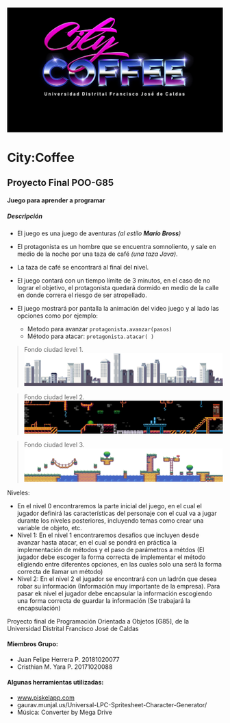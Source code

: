 ![](https://github.com/YarlinWare/CityCoffee-POO85/blob/Pruebas/src/images/Logo.jpg)
# City:Coffee
## Proyecto Final POO-G85

#### Juego para aprender a programar
##### Descripción 

- El juego es una juego de aventuras _(al estilo **Marío Bross**)_
- El protagonista es un hombre que se encuentra somnoliento, y sale en medio de la noche por una taza de café _(una taza Java)_.
- La taza de café se encontrará al final del nivel.
- El juego contará con un tiempo límite de 3 minutos, en el caso de no lograr el objetivo, el protagonista quedará dormido en medio de la calle en donde correra el riesgo de ser atropellado.
- El juego mostrará por pantalla la animación del video juego y al lado las opciones como por ejemplo:

    * Metodo para avanzar
	  `protagonista.avanzar(pasos)`
    * Método para atacar:
	  `protagonista.atacar( )`
	  
> Fondo ciudad level 1.
![](https://github.com/YarlinWare/CityCoffee-POO85/blob/Pruebas/src/Assets/Tileset/level_5.png)

> Fondo ciudad level 2.
![](https://github.com/YarlinWare/CityCoffee-POO85/blob/Pruebas/src/Assets/Tileset/Level2.png)

> Fondo ciudad level 3.
![](https://github.com/YarlinWare/CityCoffee-POO85/blob/Pruebas/src/Assets/Tileset/level_4.png)

Niveles: 
- En el nivel 0 encontraremos la parte inicial del juego, en el cual el jugador definirá las características del personaje con el cual va a jugar durante los niveles posteriores, incluyendo temas como crear una variable de objeto, etc.
- Nivel 1: En el nivel 1 encontraremos desafios que incluyen desde avanzar hasta atacar, en el cual se pondrá en práctica la implementación de métodos y el paso de parámetros a métdos (El jugador debe escoger la forma correcta de implementar el método eligiendo entre diferentes opciones, en las cuales solo una será la forma correcta de llamar un método)
- Nivel 2: En el nivel 2 el jugador se encontrará con un ladrón que desea robar su información (Información muy importante de la empresa). Para pasar ek nivel el jugador debe encapsular la información escogiendo una forma correcta de guardar la información (Se trabajará la encapsulación)

Proyecto final de Programación Orientada a Objetos [G85], de la Universidad Distrital Francisco José de Caldas


#### Miembros Grupo:
- Juan Felipe Herrera P. 20181020077
- Cristhian M. Yara P. 20171020088

#### Algunas herramientas utilizadas:
- www.piskelapp.com
- gaurav.munjal.us/Universal-LPC-Spritesheet-Character-Generator/
- Música: Converter by Mega Drive

